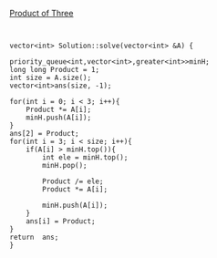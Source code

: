[Product of Three](https://www.scaler.com/academy/mentee-dashboard/class/43250/assignment/problems/1243/?navref=cl_pb_nv_tb)


```


vector<int> Solution::solve(vector<int> &A) {

priority_queue<int,vector<int>,greater<int>>minH;
long long Product = 1;
int size = A.size();
vector<int>ans(size, -1);

for(int i = 0; i < 3; i++){
    Product *= A[i];
    minH.push(A[i]);
}
ans[2] = Product;
for(int i = 3; i < size; i++){
    if(A[i] > minH.top()){
        int ele = minH.top();
        minH.pop();

        Product /= ele;
        Product *= A[i];

        minH.push(A[i]);
    }
    ans[i] = Product;
}
return  ans;
}



```
